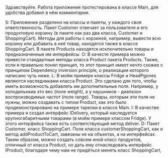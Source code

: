 Здравствуйте. 
Работа приложения протестирована в классе Main, для удобства добавил в нём комментарии. 

S: Приложение разделено на классы и пакеты, у каждого своя ответственность. Пакет Customer отвечает за пользователя и его продуктовую корзину (в пакете как раз два класса, Customer и ShoppingCart). Методы для работы с корзиной, например, вывести всю корзину или добавить в неё товар, находятся также в классе ShoppingCart. В пакете Products находятся исключительно товары и предназначенные им интерфейсы. 
O: В качесте примера можно привести стандартные методы класса Product пакета Products. 
Также, если я правильно понял принцип, то этот принцип имеет нечто схожее с принципом Dependency inversion principle, о реализации которого написано чуть ниже. 
L: В моём примере классы Fridge и HeadPgones являются наследниками класса Product. Это сделано для того, чтобы иметь возможность добавлять им дополнительные поля. Например, у холодильнкиа это вес (поле weight), а у наушников - диапазон воспроизводимых частот (поле range). Товары, которым эти поля не нужны, можно создавать с типом Product, как это было продемонстрировано на примере тарелки в классе Main.
I: В качестве примера я создал интерфейс IDelivery, который наследуется крупногабаритными товарами (в моём примере классом Fridge). У этого интерфейса также есть соответствующий метод deliver.
D: Пакет Customer, класс ShoppingCart. Поле класса customerShoppingCart, как и метод addProductToCart, завязаны не на объектах, а на интерфейсах. Таким образом, можно создать совсем иной класс продуктов, отличный от класса Product, но дать ему отнаследовать интерфейс IProduct, благодаря чему нам не придёться менять класс ShoppingCart, 
